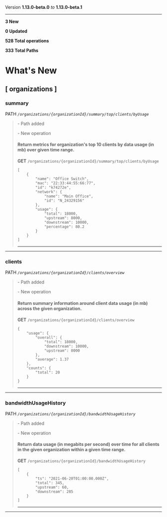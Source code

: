 Version **1.13.0-beta.0** _to_ **1.13.0-beta.1**

* * *

**3 New**

**0 Updated**

**528 Total operations**

**333 Total Paths**

What's New
==========

\[ organizations \]
-------------------

### summary

PATH _`/organizations/{organizationId}/summary/top/clients/byUsage`_

> \- Path added  
>   
> \- New operation
> 
> #### Return metrics for organization's top 10 clients by data usage (in mb) over given time range.
> 
> **GET** `/organizations/{organizationId}/summary/top/clients/byUsage`  
> 
>     [
>         {
>             "name": "Office Switch",
>             "mac": "22:33:44:55:66:77",
>             "id": "k74272e",
>             "network": {
>                 "name": "Main Office",
>                 "id": "N_24329156"
>             },
>             "usage": {
>                 "total": 18000,
>                 "upstream": 8000,
>                 "downstream": 10000,
>                 "percentage": 80.2
>             }
>         }
>     ]
> 
> * * *

* * *

### clients

PATH _`/organizations/{organizationId}/clients/overview`_

> \- Path added  
>   
> \- New operation
> 
> #### Return summary information around client data usage (in mb) across the given organization.
> 
> **GET** `/organizations/{organizationId}/clients/overview`  
> 
>     {
>         "usage": {
>             "overall": {
>                 "total": 18000,
>                 "downstream": 10000,
>                 "upstream": 8000
>             },
>             "average": 1.37
>         },
>         "counts": {
>             "total": 20
>         }
>     }
> 
> * * *

* * *

### bandwidthUsageHistory

PATH _`/organizations/{organizationId}/bandwidthUsageHistory`_

> \- Path added  
>   
> \- New operation
> 
> #### Return data usage (in megabits per second) over time for all clients in the given organization within a given time range.
> 
> **GET** `/organizations/{organizationId}/bandwidthUsageHistory`  
> 
>     [
>         {
>             "ts": "2021-06-20T01:00:00.000Z",
>             "total": 345,
>             "upstream": 60,
>             "downstream": 285
>         }
>     ]
> 
> * * *

* * *